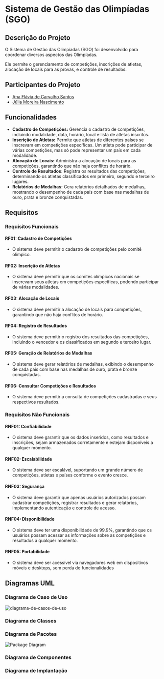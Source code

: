 # Sistema de Gestão das Olimpíadas (SGO)
## Descrição do Projeto
O Sistema de Gestão das Olimpíadas (SGO) foi desenvolvido para coordenar diversos aspectos das Olimpíadas.

Ele permite o gerenciamento de competições, inscrições de atletas, alocação de locais para as provas, e controle de resultados.

## Participantes do Projeto
* [Ana Flávia de Carvalho Santos](https://github.com/anaflaviacsantos)
* [Júlia Moreira Nascimento](https://github.com/JulyaMoreyra)

## Funcionalidades
* **Cadastro de Competições:** Gerencia o cadastro de competições, incluindo modalidade, data, horário, local e lista de atletas inscritos.
* **Inscrição de Atletas:** Permite que atletas de diferentes países se inscrevam em competições específicas. Um atleta pode participar de várias competições, mas só pode representar um país em cada modalidade.
* **Alocação de Locais:** Administra a alocação de locais para as competições, garantindo que não haja conflitos de horário.
* **Controle de Resultados:** Registra os resultados das competições, determinando os atletas classificados em primeiro, segundo e terceiro lugares.
* **Relatórios de Medalhas:** Gera relatórios detalhados de medalhas, mostrando o desempenho de cada país com base nas medalhas de ouro, prata e bronze conquistadas.

## Requisitos
### Requisitos Funcionais
#### RF01: Cadastro de Competições
* O sistema deve permitir o cadastro de competições pelo comitê olimpico.

#### RF02: Inscrição de Atletas
* O sistema deve permitir que os comites olímpicos nacionais se inscrevam seus atletas em competições específicas, podendo participar de várias modalidades.

#### RF03: Alocação de Locais
* O sistema deve permitir a alocação de locais para competições, garantindo que não haja conflitos de horário.

#### RF04: Registro de Resultados
* O sistema deve permitir o registro dos resultados das competições, incluindo o vencedor e os classificados em segundo e terceiro lugar.

#### RF05: Geração de Relatórios de Medalhas
* O sistema deve gerar relatórios de medalhas, exibindo o desempenho de cada país com base nas medalhas de ouro, prata e bronze conquistadas.

#### RF06: Consultar Competições e Resultados
* O sistema deve permitir a consulta de competições cadastradas e seus respectivos resultados.

### Requisitos Não Funcionais
#### RNF01: Confiabilidade
* O sistema deve garantir que os dados inseridos, como resultados e inscrições, sejam armazenados corretamente e estejam disponíveis a qualquer momento.

#### RNF02: Escalabilidade
* O sistema deve ser escalável, suportando um grande número de competições, atletas e países conforme o evento cresce.

#### RNF03: Segurança
* O sistema deve garantir que apenas usuários autorizados possam cadastrar competições, registrar resultados e gerar relatórios, implementando autenticação e controle de acesso.

#### RNF04: Disponibilidade
* O sistema deve ter uma disponibilidade de 99,9%, garantindo que os usuários possam acessar as informações sobre as competições e resultados a qualquer momento.

#### RNF05: Portabilidade
* O sistema deve ser acessível via navegadores web em dispositivos móveis e desktops, sem perda de funcionalidades

## Diagramas UML

### Diagrama de Caso de Uso
![diagrama-de-casos-de-uso](https://github.com/user-attachments/assets/74097f2e-5dd0-4f81-9f1c-d3dec3c133b6)

### Diagrama de Classes 


### Diagrama de Pacotes
![Package Diagram](https://github.com/user-attachments/assets/c27e333e-cbfd-4a96-b113-4f2bf422f1a6)

### Diagrama de Componentes

### Diagrama de Implantação


